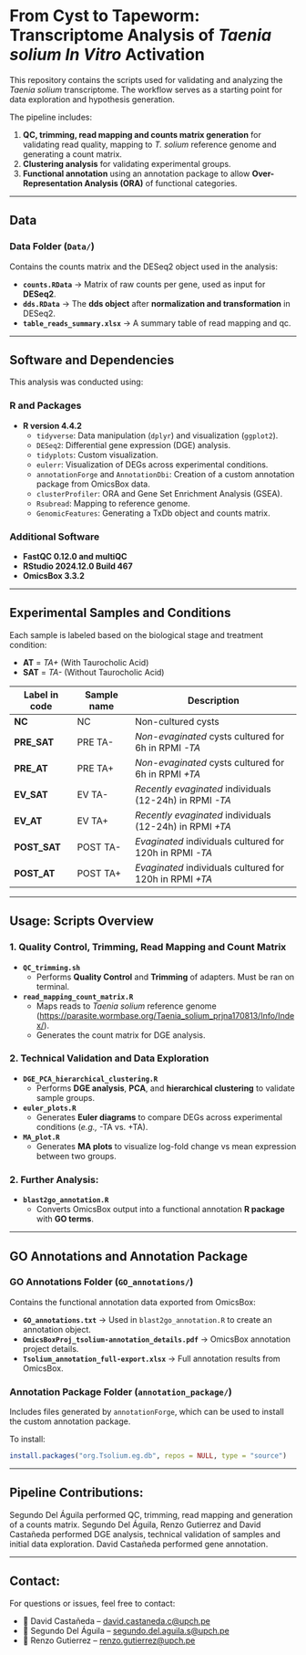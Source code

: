# **From Cyst to Tapeworm: Transcriptome Analysis of *Taenia solium* *In Vitro* Activation**  

This repository contains the scripts used for validating and analyzing the *Taenia solium* transcriptome. The workflow serves as a starting point for data exploration and hypothesis generation.  

The pipeline includes:  
1. **QC, trimming, read mapping and counts matrix generation** for validating read quality, mapping to *T. solium* reference genome and generating a count matrix.
2. **Clustering analysis** for validating experimental groups.  
3. **Functional annotation** using an annotation package to allow **Over-Representation Analysis (ORA)** of functional categories.  

---

## **Data**

### **Data Folder** (`Data/`)
Contains the counts matrix and the DESeq2 object used in the analysis:  
- **`counts.RData`** → Matrix of raw counts per gene, used as input for **DESeq2**.  
- **`dds.RData`** → The **dds object** after **normalization and transformation** in DESeq2.
- **`table_reads_summary.xlsx`** → A summary table of read mapping and qc.

---

## **Software and Dependencies**  

This analysis was conducted using:  

### **R and Packages**  
- **R version 4.4.2**  
  - `tidyverse`: Data manipulation (`dplyr`) and visualization (`ggplot2`).  
  - `DESeq2`: Differential gene expression (DGE) analysis.  
  - `tidyplots`: Custom visualization.  
  - `eulerr`: Visualization of DEGs across experimental conditions.  
  - `annotationForge` and `AnnotationDbi`: Creation of a custom annotation package from OmicsBox data.  
  - `clusterProfiler`: ORA and Gene Set Enrichment Analysis (GSEA).
  - `Rsubread`: Mapping to reference genome.
  - `GenomicFeatures`: Generating a TxDb object and counts matrix. 

### **Additional Software**  
- **FastQC 0.12.0 and multiQC**
- **RStudio 2024.12.0 Build 467**  
- **OmicsBox 3.3.2**  

---

## **Experimental Samples and Conditions**  

Each sample is labeled based on the biological stage and treatment condition:  

- **AT** = *TA+* (With Taurocholic Acid)  
- **SAT** = *TA-* (Without Taurocholic Acid)  

| Label in code | Sample name | Description |
|--------------|------------|-------------|
| **NC** | NC | Non-cultured cysts |
| **PRE_SAT** | PRE TA- | *Non-evaginated* cysts cultured for 6h in RPMI *-TA* |
| **PRE_AT** | PRE TA+ | *Non-evaginated* cysts cultured for 6h in RPMI *+TA* |
| **EV_SAT** | EV TA- | *Recently evaginated* individuals (12-24h) in RPMI *-TA* |
| **EV_AT** | EV TA+ | *Recently evaginated* individuals (12-24h) in RPMI *+TA* |
| **POST_SAT** | POST TA- | *Evaginated* individuals cultured for 120h in RPMI *-TA* |
| **POST_AT** | POST TA+ | *Evaginated* individuals cultured for 120h in RPMI *+TA* |

---

## **Usage: Scripts Overview**  

### **1. Quality Control, Trimming, Read Mapping and Count Matrix**  
- **`QC_trimming.sh`**  
  - Performs **Quality Control** and **Trimming** of adapters. Must be ran on terminal.  
- **`read_mapping_count_matrix.R`**  
  - Maps reads to *Taenia solium* reference genome (https://parasite.wormbase.org/Taenia_solium_prjna170813/Info/Index/).
  - Generates the count matrix for DGE analysis.  

### **2. Technical Validation and Data Exploration**  
- **`DGE_PCA_hierarchical_clustering.R`**  
  - Performs **DGE analysis**, **PCA**, and **hierarchical clustering** to validate sample groups.  
- **`euler_plots.R`**  
  - Generates **Euler diagrams** to compare DEGs across experimental conditions (*e.g.,* -TA vs. +TA).
- **`MA_plot.R`**
  - Generates **MA plots** to visualize log-fold change vs mean expression between two groups.    

### **2. Further Analysis:**  
- **`blast2go_annotation.R`**  
  - Converts OmicsBox output into a functional annotation **R package** with **GO terms**.  

---

## **GO Annotations and Annotation Package**  

### **GO Annotations Folder** (`GO_annotations/`)  
Contains the functional annotation data exported from OmicsBox:  
- **`GO_annotations.txt`** → Used in `blast2go_annotation.R` to create an annotation object.  
- **`OmicsBoxProj_tsolium-annotation_details.pdf`** → OmicsBox annotation project details.  
- **`Tsolium_annotation_full-export.xlsx`** → Full annotation results from OmicsBox.  

### **Annotation Package Folder** (`annotation_package/`)  
Includes files generated by `annotationForge`, which can be used to install the custom annotation package.  

To install:  
```r
install.packages("org.Tsolium.eg.db", repos = NULL, type = "source")
```
 
---

## **Pipeline Contributions**:
Segundo Del Águila performed QC, trimming, read mapping and generation of a counts matrix.
Segundo Del Águila, Renzo Gutierrez and David Castañeda performed DGE analysis, technical validation of samples and initial data exploration.
David Castañeda performed gene annotation.

---

## **Contact:**

For questions or issues, feel free to contact:

- 📧 David Castañeda – david.castaneda.c@upch.pe
- 📧 Segundo Del Águila – segundo.del.aguila.s@upch.pe
- 📧 Renzo Gutierrez – renzo.gutierrez@upch.pe
